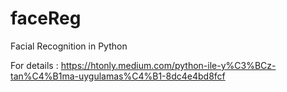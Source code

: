 # faceReg
Facial Recognition in Python

For details :  https://htonly.medium.com/python-ile-y%C3%BCz-tan%C4%B1ma-uygulamas%C4%B1-8dc4e4bd8fcf
